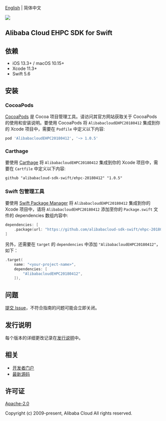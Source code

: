 [English](README.md) | 简体中文

![](https://aliyunsdk-pages.alicdn.com/icons/AlibabaCloud.svg)

## Alibaba Cloud EHPC SDK for Swift

## 依赖

- iOS 13.3+ / macOS 10.15+
- Xcode 11.3+
- Swift 5.6

## 安装

### CocoaPods

[CocoaPods](https://cocoapods.org) 是 Cocoa 项目管理工具。请访问其官方网站获取关于 CocoaPods 的使用和安装说明。要使用 CocoaPods 将 `AlibabacloudEHPC20180412` 集成到你的 Xcode 项目中，需要在 `Podfile` 中定义以下内容:

```ruby
pod 'AlibabacloudEHPC20180412', '~> 1.0.5'
```

### Carthage

要使用 [Carthage](https://github.com/Carthage/Carthage) 将 `AlibabacloudEHPC20180412` 集成到你的 Xcode 项目中，需要在 `Cartfile` 中定义以下内容:

```ogdl
github "alibabacloud-sdk-swift/ehpc-20180412" "1.0.5"
```

### Swift 包管理工具

要使用 [Swift Package Manager](https://swift.org/package-manager/) 将 `AlibabacloudEHPC20180412` 集成到你的 Xcode 项目中，请将 `AlibabacloudEHPC20180412` 添加至你的 `Package.swift` 文件的 dependencies 数组内容中:

```swift
dependencies: [
    .package(url: "https://github.com/alibabacloud-sdk-swift/ehpc-20180412.git", from: "1.0.5")
]
```

另外，还需要在 `target` 的 `dependencies` 中添加 `"AlibabacloudEHPC20180412"`，如下：

```swift
.target(
    name: "<your-project-name>",
    dependencies: [
        "AlibabacloudEHPC20180412",
    ]),
```

## 问题

[提交 Issue](https://github.com/alibabacloud-sdk-swift/ehpc-20180412/issues/new)，不符合指南的问题可能会立即关闭。

## 发行说明

每个版本的详细更改记录在[发行说明](./ChangeLog.txt)中。

## 相关

* [开发者门户](https://next.api.aliyun.com/home)
* [最新源码](https://github.com/alibabacloud-sdk-swift/ehpc-20180412)

## 许可证

[Apache-2.0](http://www.apache.org/licenses/LICENSE-2.0)

Copyright (c) 2009-present, Alibaba Cloud All rights reserved.
